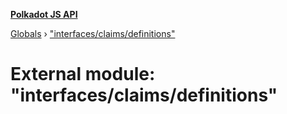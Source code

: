 **[Polkadot JS API](../README.md)**

[Globals](../globals.md) › [&quot;interfaces/claims/definitions&quot;](_interfaces_claims_definitions_.md)

# External module: "interfaces/claims/definitions"

